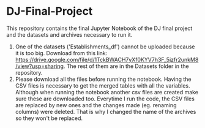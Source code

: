 # DJ-Final-Project
This repository contains the final Jupyter Notebook of the DJ final project and the datasets and archives necessary to run it. 
1. One of the datasets ('Establishments_df') cannot be uploaded because it is too big. Download from this link: https://drive.google.com/file/d/1TckBWACH7yXf0KYV7h3F_5jzfr2unkM8/view?usp=sharing. 
The rest of them are in the Datasets folder in the repository. 
2. Please download all the files before running the notebook. Having the CSV files is necessary to get the merged tables with all the variables. Although when running the notebook another csv files are created make sure these are downloaded too. Everytime I run the code, the CSV files are replaced by new ones and the changes made (eg. renaming columns) were deleted. That is why I changed the name of the archives so they won't be replaced. 
